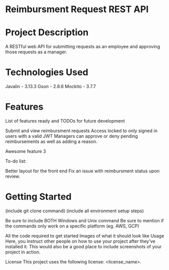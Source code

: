 # Reimbursment Request REST API
# Project Description
A RESTful web API for submitting requests as an employee and approving those requests as a manager.

# Technologies Used
Javalin - 3.13.3
Gson - 2.8.6
Mockito - 3.7.7

# Features
List of features ready and TODOs for future development

Submit and view reimbursment requests
Access locked to only signed in users with a valid JWT
Managers can approve or deny pending reimbursements as well as adding a reason.

Awesome feature 3

To-do list:

Better layout for the front end
Fix an issue with reimbursment status upon review.

# Getting Started
(include git clone command) (include all environment setup steps)

Be sure to include BOTH Windows and Unix command
Be sure to mention if the commands only work on a specific platform (eg. AWS, GCP)

All the code required to get started
Images of what it should look like
Usage
Here, you instruct other people on how to use your project after they’ve installed it. This would also be a good place to include screenshots of your project in action.

License
This project uses the following license: <license_name>.
